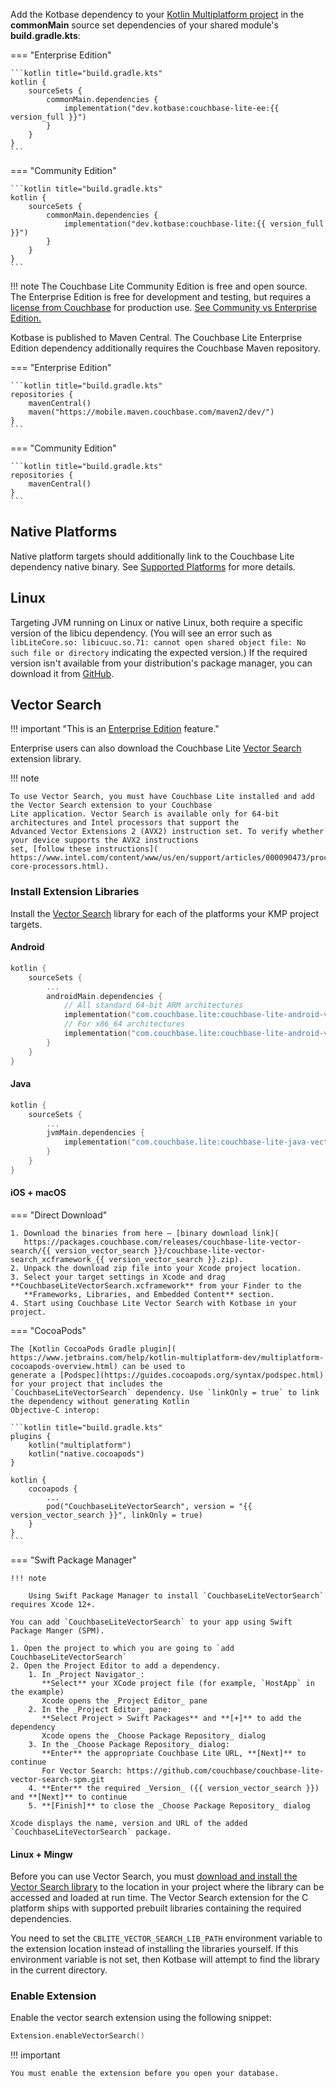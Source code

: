 Add the Kotbase dependency to your [Kotlin Multiplatform project](
https://kotlinlang.org/docs/multiplatform-mobile-getting-started.html) in the **commonMain** source set dependencies of
your shared module's **build.gradle.kts**:

=== "Enterprise Edition"

    ```kotlin title="build.gradle.kts"
    kotlin {
        sourceSets {
            commonMain.dependencies {
                implementation("dev.kotbase:couchbase-lite-ee:{{ version_full }}")
            }
        }
    }
    ```

=== "Community Edition"

    ```kotlin title="build.gradle.kts"
    kotlin {
        sourceSets {
            commonMain.dependencies {
                implementation("dev.kotbase:couchbase-lite:{{ version_full }}")
            }
        }
    }
    ```

!!! note
    The Couchbase Lite Community Edition is free and open source. The Enterprise Edition is free for development and
    testing, but requires a [license from Couchbase](https://www.couchbase.com/pricing/#couchbase-mobile) for production
    use. [See Community vs Enterprise Edition.](https://www.couchbase.com/products/editions/mobile/)

Kotbase is published to Maven Central. The Couchbase Lite Enterprise Edition dependency additionally requires the
Couchbase Maven repository.

=== "Enterprise Edition"

    ```kotlin title="build.gradle.kts"
    repositories {
        mavenCentral()
        maven("https://mobile.maven.couchbase.com/maven2/dev/")
    }
    ```

=== "Community Edition"

    ```kotlin title="build.gradle.kts"
    repositories {
        mavenCentral()
    }
    ```

## Native Platforms

Native platform targets should additionally link to the Couchbase Lite dependency native binary. See [Supported
Platforms](platforms.md) for more details.

## Linux

Targeting JVM running on Linux or native Linux, both require a specific version of the libicu dependency. (You will see
an error such as `libLiteCore.so: libicuuc.so.71: cannot open shared object file: No such file or directory` indicating
the expected version.) If the required version isn't available from your distribution's package manager, you can
download it from [GitHub](https://github.com/unicode-org/icu/releases).

## Vector Search

!!! important "This is an [Enterprise Edition](https://www.couchbase.com/products/editions/mobile/) feature."

Enterprise users can also download the Couchbase Lite [Vector Search](vector-search.md) extension library.

!!! note

    To use Vector Search, you must have Couchbase Lite installed and add the Vector Search extension to your Couchbase
    Lite application. Vector Search is available only for 64-bit architectures and Intel processors that support the
    Advanced Vector Extensions 2 (AVX2) instruction set. To verify whether your device supports the AVX2 instructions
    set, [follow these instructions](
    https://www.intel.com/content/www/us/en/support/articles/000090473/processors/intel-core-processors.html).

### Install Extension Libraries

Install the [Vector Search](vector-search.md) library for each of the platforms your KMP project targets.

#### Android

```kotlin title="build.gradle.kts"
kotlin {
    sourceSets {
        ...
        androidMain.dependencies {
            // All standard 64-bit ARM architectures
            implementation("com.couchbase.lite:couchbase-lite-android-vector-search-arm64:{{ version_vector_search }}")
            // For x86_64 architectures
            implementation("com.couchbase.lite:couchbase-lite-android-vector-search-x86_64:{{ version_vector_search }}")
        }
    }
}
```

#### Java

```kotlin title="build.gradle.kts"
kotlin {
    sourceSets {
        ...
        jvmMain.dependencies {
            implementation("com.couchbase.lite:couchbase-lite-java-vector-search:{{ version_vector_search }}")
        }
    }
}
```

#### iOS + macOS

=== "Direct Download"

    1. Download the binaries from here — [binary download link](
       https://packages.couchbase.com/releases/couchbase-lite-vector-search/{{ version_vector_search }}/couchbase-lite-vector-search_xcframework_{{ version_vector_search }}.zip).
    2. Unpack the download zip file into your Xcode project location.
    3. Select your target settings in Xcode and drag **CouchbaseLiteVectorSearch.xcframework** from your Finder to the
       **Frameworks, Libraries, and Embedded Content** section.
    4. Start using Couchbase Lite Vector Search with Kotbase in your project.

=== "CocoaPods"

    The [Kotlin CocoaPods Gradle plugin](
    https://www.jetbrains.com/help/kotlin-multiplatform-dev/multiplatform-cocoapods-overview.html) can be used to
    generate a [Podspec](https://guides.cocoapods.org/syntax/podspec.html) for your project that includes the
    `CouchbaseLiteVectorSearch` dependency. Use `linkOnly = true` to link the dependency without generating Kotlin
    Objective-C interop:

    ```kotlin title="build.gradle.kts"
    plugins {
        kotlin("multiplatform")
        kotlin("native.cocoapods")
    }
    
    kotlin {
        cocoapods {
            ...
            pod("CouchbaseLiteVectorSearch", version = "{{ version_vector_search }}", linkOnly = true)
        }
    }
    ```

=== "Swift Package Manager"

    !!! note
    
        Using Swift Package Manager to install `CouchbaseLiteVectorSearch` requires Xcode 12+.
    
    You can add `CouchbaseLiteVectorSearch` to your app using Swift Package Manger (SPM).
    
    1. Open the project to which you are going to `add CouchbaseLiteVectorSearch`
    2. Open the Project Editor to add a dependency.
        1. In _Project Navigator_:
           **Select** your XCode project file (for example, `HostApp` in the example)
           Xcode opens the _Project Editor_ pane
        2. In the _Project Editor_ pane:
           **Select Project > Swift Packages** and **[+]** to add the dependency
           Xcode opens the _Choose Package Repository_ dialog
        3. In the _Choose Package Repository_ dialog:
           **Enter** the appropriate Couchbase Lite URL, **[Next]** to continue
           For Vector Search: https://github.com/couchbase/couchbase-lite-vector-search-spm.git
        4. **Enter** the required _Version_ ({{ version_vector_search }}) and **[Next]** to continue
        5. **[Finish]** to close the _Choose Package Repository_ dialog

    Xcode displays the name, version and URL of the added `CouchbaseLiteVectorSearch` package.


#### Linux + Mingw

Before you can use Vector Search, you must [download and install the Vector Search library](
https://docs.couchbase.com/couchbase-lite/3.2/c/gs-install.html#vs-release-1-0-0) to the location in your project where
the library can be accessed and loaded at run time. The Vector Search extension for the C platform ships with supported
prebuilt libraries containing the required dependencies.

You need to set the `CBLITE_VECTOR_SEARCH_LIB_PATH` environment variable to the extension location instead of installing
the libraries yourself. If this environment variable is not set, then Kotbase will attempt to find the library in the
current directory.

### Enable Extension

Enable the vector search extension using the following snippet:

```kotlin
Extension.enableVectorSearch()
```

!!! important

    You must enable the extension before you open your database.
